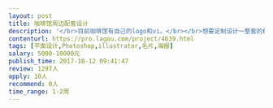 ```yaml
---                
layout: post       
title: 咖啡馆周边配套设计           
description: '</br>目前咖啡馆有自己的logo和vi。</br></br>想要定制设计一整套的杯子、餐巾、包装、名片、海报、会员卡、菜单等品牌周边产品，要求风格统一，原创设计，符合咖啡馆现有的格调。</br>'     
contenturl: https://pro.lagou.com/project/4639.html      
tags: [平面设计,Photoshop,illustrator,名片,海报]            
salary: 5000-10000元          
publish_time: 2017-10-12 09:41:47         
review: 1297人                   
apply: 10人                   
recommend: 0人                   
time_range: 1-2周              
---                 
```

